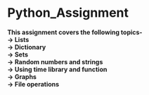 # Python_Assignment <br>

**This assignment covers the following topics-** <br>
**-> Lists** <br>
**-> Dictionary** <br>
**-> Sets** <br>
**-> Random numbers and strings** <br>
**-> Using time library and function** <br>
**-> Graphs** <br>
**-> File operations** <br>
